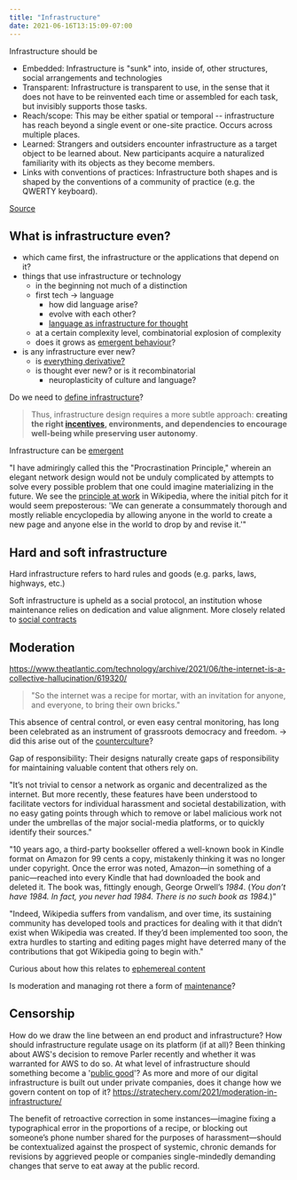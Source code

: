 ```yaml
---
title: "Infrastructure"
date: 2021-06-16T13:15:09-07:00
---
```


Infrastructure should be
- Embedded: Infrastructure is "sunk" into, inside of, other structures, social arrangements and technologies
- Transparent: Infrastructure is transparent to use, in the sense that it does not have to be reinvented each time or assembled for each task, but invisibly supports those tasks.
- Reach/scope: This may be either spatial or temporal -- infrastructure has reach beyond a single event or one-site practice. Occurs across multiple places.
- Learned: Strangers and outsiders encounter infrastructure as a target object to be learned about. New participants acquire a naturalized familiarity with its objects as they become members.
- Links with conventions of practices: Infrastructure both shapes and is shaped by the conventions of a community of practice (e.g. the QWERTY keyboard).

[Source](https://www.jstor.org/stable/23010792)

## What is infrastructure even?
-  which came first, the infrastructure or the applications that depend on it?
-   things that use infrastructure or technology
    -   in the beginning not much of a distinction
    -   first tech → language
        -   how did language arise?
        -   evolve with each other?
        -   [language as infrastructure for thought](thoughts/language-of-thought.md)
    -   at a certain complexity level, combinatorial explosion of complexity
    -   does it grows as [emergent behaviour](thoughts/emergent-behaviour.md)?
-   is any infrastructure ever new?
    -   is [everything derivative?](thoughts/originality.md)
    -   is thought ever new? or is it recombinatorial
        -   neuroplasticity of culture and language?

Do we need to [define infrastructure](https://www.bloomberg.com/opinion/articles/2021-04-09/the-meaning-of-infrastructure-is-a-pointless-debate)?

> Thus, infrastructure design requires a more subtle approach: **creating the right [incentives](thoughts/incentives.md), environments, and dependencies to encourage well-being while preserving user autonomy**.

Infrastructure can be [emergent](/thoughts/emergent-behaviour)

"I have admiringly called this the "Procrastination Principle," wherein an elegant network design would not be unduly complicated by attempts to solve every possible problem that one could imagine materializing in the future. We see the [principle at work](http://yupnet.org/zittrain/2008/03/01/chapter-6-the-lessons-of-wikipedia/#27) in Wikipedia, where the initial pitch for it would seem preposterous: 'We can generate a consummately thorough and mostly reliable encyclopedia by allowing anyone in the world to create a new page and anyone else in the world to drop by and revise it.'"

## Hard and soft infrastructure
Hard infrastructure refers to hard rules and goods (e.g. parks, laws, highways, etc.)

Soft infrastructure is upheld as a social protocol, an institution whose maintenance relies on dedication and value alignment. More closely related to [social contracts](thoughts/social-contracts.md)

## Moderation
https://www.theatlantic.com/technology/archive/2021/06/the-internet-is-a-collective-hallucination/619320/

> "So the internet was a recipe for mortar, with an invitation for anyone, and everyone, to bring their own bricks."

This absence of central control, or even easy central monitoring, has long been celebrated as an instrument of grassroots democracy and freedom. -> did this arise out of the [counterculture](thoughts/books/fctc.md)?

Gap of responsibility: Their designs naturally create gaps of responsibility for maintaining valuable content that others rely on.

"It’s not trivial to censor a network as organic and decentralized as the internet. But more recently, these features have been understood to facilitate vectors for individual harassment and societal destabilization, with no easy gating points through which to remove or label malicious work not under the umbrellas of the major social-media platforms, or to quickly identify their sources."

"10 years ago, a third-party bookseller offered a well-known book in Kindle format on Amazon for 99 cents a copy, mistakenly thinking it was no longer under copyright. Once the error was noted, Amazon—in something of a panic—reached into every Kindle that had downloaded the book and deleted it. The book was, fittingly enough, George Orwell’s _1984_. (_You don’t have 1984. In fact, you never had 1984. There is no such book as 1984._)"

"Indeed, Wikipedia suffers from vandalism, and over time, its sustaining community has developed tools and practices for dealing with it that didn’t exist when Wikipedia was created. If they’d been implemented too soon, the extra hurdles to starting and editing pages might have deterred many of the contributions that got Wikipedia going to begin with."

Curious about how this relates to [ephemereal content](/thoughts/ephemereal-content)

Is moderation and managing rot there a form of [maintenance](/thoughts/creation-vs-maintenance)?

## Censorship
How do we draw the line between an end product and infrastructure? How should infrastructure regulate usage on its platform (if at all)? Been thinking about AWS's decision to remove Parler recently and whether it was warranted for AWS to do so. At what level of infrastructure should something become a '[public good](thoughts/public-goods.md)'? As more and more of our digital infrastructure is built out under private companies, does it change how we govern content on top of it?
https://stratechery.com/2021/moderation-in-infrastructure/

The benefit of retroactive correction in some instances—imagine fixing a typographical error in the proportions of a recipe, or blocking out someone’s phone number shared for the purposes of harassment—should be contextualized against the prospect of systemic, chronic demands for revisions by aggrieved people or companies single-mindedly demanding changes that serve to eat away at the public record.
